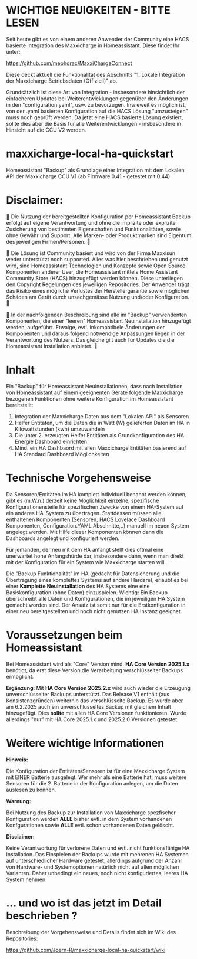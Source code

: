 # WICHTIGE NEUIGKEITEN - BITTE LESEN

Seit heute gibt es von einem anderen Anwender der Community eine HACS basierte Integration des Maxxicharge in Homeassistant.
Diese findet Ihr unter: 

https://github.com/mephdrac/MaxxiChargeConnect

Diese deckt aktuell die Funktionalität des Abschnitts "1. Lokale Integration der Maxxicharge Betriebsdaten (Offiziell)" ab.

Grundsätzlich ist diese Art von Integration - insbesondere hinsichtlich der einfacheren Updates bei Weiterentwicklungen
gegenüber den Änderungen in den "configuration.yaml", usw. zu bevorzugen. Inwieweit es möglich ist, von der .yaml basierten
Konfiguration auf die HACS Lösung "umzusteigen" muss noch geprüft werden. Da jetzt eine HACS basierte Lösung existiert,
sollte dies aber die Basis für alle Weiterentwicklungen - insbesondere in Hinsicht auf die CCU V2 werden.


# maxxicharge-local-ha-quickstart
Homeassistant "Backup" als Grundlage einer Integration mit dem Lokalen API der Maxxicharge CCU V1 (ab Firmware 0.41 - getestet mit 0.44)

# Disclaimer:

🚨 Die Nutzung der bereitgestellten Konfiguration per Homeassistant Backup erfolgt auf eigene Verantwortung und ohne die implizite oder explizite Zusicherung von bestimmten Eigenschaften und Funktionalitäten, sowie ohne Gewähr und Support.
Alle Marken- oder Produktmarken sind Eigentum des jeweiligen Firmen/Personen. 🚨

🚨 Die Lösung ist Community basiert und wird von der Firma Maxxisun weder unterstützt noch supported. Alles was hier beschrieben und genutzt wird, sind Homeassistant Technologien und Konzepte sowie Open Source 
Komponenten anderer User, die Homeassistant mittels Home Assistant Community Store (HACS) hinzugefügt werden können. Diese unterliegen den Copyright Regelungen des jeweiligen Repositories. Der Anwender trägt das Risiko eines mögliche Verlustes 
der Herstellergarantie sowie möglichen Schäden am Gerät durch unsachgemässe Nutzung und/oder Konfiguration. 🚨

🚨 In der nachfolgenden Beschreibung sind alle im "Backup" verwendenten Komponenten, die einer "leeren" Homeassistant Neuinstallation hinzugefügt werden, aufgeführt. Etwaige, evtl. inkompatibele Änderungen
der Komponenten und daraus folgend notwendige Anpassungen liegen in der Verantwortung des Nutzers. Das gleiche gilt auch für Updates die die Homeassistant Installation anbietet. 🚨

# Inhalt

Ein "Backup" für Homeassistant Neuinstallationen, dass nach Installation von Homeassistant auf einem geeignenten Geräte folgende Maxxicharge bezogenen Funktionen ohne weitere Konfiguration
im Homeassistant bereitstellt:

1. Integration der Maxxicharge Daten aus dem "Lokalen API" als Sensoren
2. Helfer Entitäten, um die Daten die in Watt (W) gelieferten Daten im HA in Kilowattstunden (kwh) umzuwandeln
3. Die unter 2. erzeugten Helfer Entitäten als Grundkonfiguration des HA Energie Dashboard einrichten
4. Mind. ein HA Dashbaord mit allen Maxxicharge Entitäten basierend auf HA Standard Dashboard Möglichkeiten

# Technische Vorgehensweise

Da Sensoren/Entitäten im HA komplett individuell benannt werden können, gibt es (m.W.n.) derzeit keine Möglichkeit einzelne, spezifische Konfigurationensteile für spezifischen Zwecke
von einem HA-System auf ein anderes HA-System zu übertragen. Stattdessen müssen alle enthaltenen Komponenten (Sensoren, HACS Lovelace Dashboard Komponenten, Configuration.YAML Abschnitte,..) manuell im neuen System 
angelegt werden. Mit Hilfe dieser Komponenten können dann die Dashboards angelegt und konfiguriert werden.

Für jemanden, der neu mit dem HA anfängt stellt dies oftmal eine unerwartet hohe Anfangshürde dar, insbesondere dann, wenn man direkt mit der Konfiguration für ein System wie Maxxicharge starten will.

Die "Backup Funktionalität" im HA (gedacht für Datensicherung und die Übertragung eines komplettes Systems auf andere Hardare), erlaubt es bei einer **Komplette Neuinstallation** des HA Systems eine eine 
Basiskonfiguration (ohne Daten) einzuspielen. Wichtig: Ein Backup überschreibt alle Daten und Konfigurationen, die im jeweiligen HA System gemacht worden sind. Der Ansatz ist somit nur für die Erstkonfiguration 
in einer neu bereitgestellten und noch nicht genutzen HA Instanz geeignet.

# Voraussetzungen beim Homeassistant

Bei Homeassistant wird als "Core" Version mind. **HA Core Version 2025.1.x** benötigt, da erst diese Version die Verarbeitung verschlüsselter Backups ermöglicht.

**Ergänzung**: Mit **HA Core Version 2025.2.x** wird auch wieder die Erzeugung unverschlüsselter Backups unterstützt. Das Release V1 enthält (aus Konsistenzgründen) weiterhin das verschlüsselte Backup.
Es wurde aber am 6.2.2025 auch ein unverschlüsseltes Backup mit gleichem Inhalt hinzugefügt. Dies **sollte** mit allen HA Core Versionen funktionieren. Wurde allerdings "nur" mit HA Core 2025.1.x und 2025.2.0 
Versionen getestet. 

# Weitere wichtige Informationen

**Hinweis:**

Die Konfiguration der Entitäten/Sensoren ist für eine Maxxicharge System mit EINER Batterie ausgelegt. Wer mehr als eine Batterie hat, muss weitere Sensoren für die 2. Batterie in der Konfiguration anlegen,
um die Daten auslesen zu können.

**Warnung:** 

Bei Nutzung des Backup zur Installation von Maxxicharge spezfischer Konfiguration werden **ALLE** bisher evtl. in dem System vorhandenen Konfgurationen sowie **ALLE** evtl. schon vorhandenen Daten gelöscht. 

**Disclaimer:**

Keine Verantwortung für verlorene Daten und evtl. nicht funktionsfähige HA Installation. Das Einspielen der Backups wurde mit mehrenen HA Systemen auf unterschiedlicher Hardware getestet, allerdings
aufgrund der Anzahl von Hardware- und Systemoptionen natürlich nicht auf allen möglichen Varianten. Daher unbedingt ein neues, noch nicht konfiguriertes, leeres HA System nehmen.

# ... und wo ist das jetzt im Detail beschrieben ?

Beschreibung der Vorgehensweise und Details findet sich im Wiki des Repositories: 

https://github.com/Joern-R/maxxicharge-local-ha-quickstart/wiki







